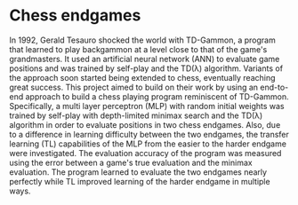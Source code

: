 # Chess endgames

In 1992, Gerald Tesauro shocked the world with TD-Gammon, a program that learned to play backgammon at a level close to that of the game's grandmasters. It used an artificial neural network (ANN) to evaluate game positions and was trained by self-play and the TD(λ) algorithm. Variants of the approach soon started being extended to chess, eventually reaching great success. This project aimed to build on their work by using an end-to-end approach to build a chess playing program reminiscent of TD-Gammon. Specifically, a multi layer perceptron (MLP) with random initial weights was trained by self-play with depth-limited minimax search and the TD(λ) algorithm in order to evaluate positions in two chess endgames. Also, due to a difference in learning difficulty between the two endgames, the transfer learning (TL) capabilities of the MLP from the easier to the harder endgame were investigated. The evaluation accuracy of the program was measured using the error between a game's true evaluation and the minimax evaluation. The program learned to evaluate the two endgames nearly perfectly while TL improved learning of the harder endgame in multiple ways.
